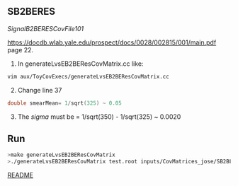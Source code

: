 ## SB2BERES

*SignalB2BERESCovFile101*

https://docdb.wlab.yale.edu/prospect/docs/0028/002815/001/main.pdf
page 22.

1. In generateLvsEB2BEResCovMatrix.cc like:
```bash
vim aux/ToyCovExecs/generateLvsEB2BEResCovMatrix.cc
```

2. Change line 37
```c
double smearMean= 1/sqrt(325) ~ 0.05
```

3. The *sigma* must be = 1/sqrt(350) - 1/sqrt(325) ~ 0.0020

## Run
```bash
>make generateLvsEB2BEResCovMatrix
>./generateLvsEB2BEResCovMatrix test.root inputs/CovMatrices_jose/SB2BLvsEEResCovMatrix_6.root 0.0020 1000

```

[README](../Readme.md)
